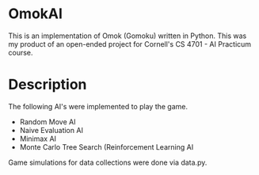 # OmokAI

This is an implementation of Omok (Gomoku) written in Python.
This was my product of an open-ended project for Cornell's CS 4701 - AI Practicum course.

# Description
The following AI's were implemented to play the game.
- Random Move AI
- Naive Evaluation AI
- Minimax AI
- Monte Carlo Tree Search (Reinforcement Learning AI

Game simulations for data collections were done via data.py.

